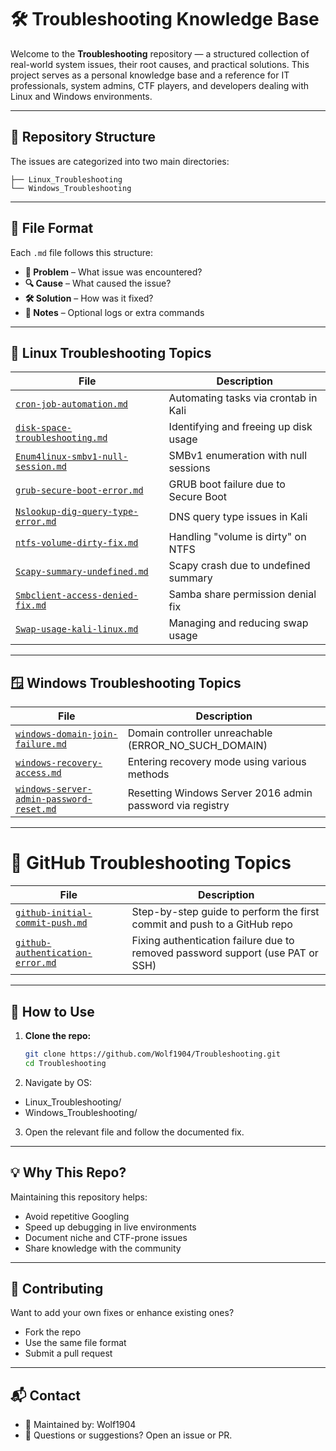 # 🛠️ Troubleshooting Knowledge Base

Welcome to the **Troubleshooting** repository — a structured collection of real-world system issues, their root causes, and practical solutions. This project serves as a personal knowledge base and a reference for IT professionals, system admins, CTF players, and developers dealing with Linux and Windows environments.

---

## 📁 Repository Structure

The issues are categorized into two main directories:

```
├── Linux_Troubleshooting
└── Windows_Troubleshooting
```

---

## 🧩 File Format

Each `.md` file follows this structure:

- **🐛 Problem** – What issue was encountered?
- **🔍 Cause** – What caused the issue?
- **🛠️ Solution** – How was it fixed?
- **📌 Notes** – Optional logs or extra commands

---

## 🐧 Linux Troubleshooting Topics

| File | Description |
|------|-------------|
| [`cron-job-automation.md`](https://github.com/Wolf1904/Troubleshooting/blob/master/Linux_Troubleshooting/cron-job-automation.md) | Automating tasks via crontab in Kali |
| [`disk-space-troubleshooting.md`](https://github.com/Wolf1904/Troubleshooting/blob/master/Linux_Troubleshooting/disk-space-troubleshooting.md) | Identifying and freeing up disk usage |
| [`Enum4linux-smbv1-null-session.md`](https://github.com/Wolf1904/Troubleshooting/blob/master/Linux_Troubleshooting/Enum4linux-smbv1-null-session.md) | SMBv1 enumeration with null sessions |
| [`grub-secure-boot-error.md`](https://github.com/Wolf1904/Troubleshooting/blob/master/Linux_Troubleshooting/grub-secure-boot-error.md) | GRUB boot failure due to Secure Boot |
| [`Nslookup-dig-query-type-error.md`](https://github.com/Wolf1904/Troubleshooting/blob/master/Linux_Troubleshooting/Nslookup-dig-query-type-error.md) | DNS query type issues in Kali |
| [`ntfs-volume-dirty-fix.md`](https://github.com/Wolf1904/Troubleshooting/blob/master/Linux_Troubleshooting/ntfs-volume-dirty-fix.md) | Handling "volume is dirty" on NTFS |
| [`Scapy-summary-undefined.md`](https://github.com/Wolf1904/Troubleshooting/blob/master/Linux_Troubleshooting/Scapy-summary-undefined.md) | Scapy crash due to undefined summary |
| [`Smbclient-access-denied-fix.md`](https://github.com/Wolf1904/Troubleshooting/blob/master/Linux_Troubleshooting/Smbclient-access-denied-fix.md) | Samba share permission denial fix |
| [`Swap-usage-kali-linux.md`](https://github.com/Wolf1904/Troubleshooting/blob/master/Linux_Troubleshooting/Swap-usage-kali-linux.md) | Managing and reducing swap usage |

---

## 🪟 Windows Troubleshooting Topics

| File | Description |
|------|-------------|
| [`windows-domain-join-failure.md`](https://github.com/Wolf1904/Troubleshooting/blob/master/Windows_Troubleshooting/windows-domain-join-failure.md) | Domain controller unreachable (ERROR_NO_SUCH_DOMAIN) |
| [`windows-recovery-access.md`](https://github.com/Wolf1904/Troubleshooting/blob/master/Windows_Troubleshooting/windows-recovery-access.md) | Entering recovery mode using various methods |
| [`windows-server-admin-password-reset.md`](https://github.com/Wolf1904/Troubleshooting/blob/master/Windows_Troubleshooting/windows-server-admin-password-reset.md) | Resetting Windows Server 2016 admin password via registry |

---

# 🐙 GitHub Troubleshooting Topics

| File | Description |
|------|-------------|
| [`github-initial-commit-push.md`](https://github.com/Wolf1904/Troubleshooting/blob/master/GitHub_Troubleshooting/github-initial-commit-push.md) | Step-by-step guide to perform the first commit and push to a GitHub repo |
| [`github-authentication-error.md`](https://github.com/Wolf1904/Troubleshooting/blob/master/GitHub_Troubleshooting/github-authentication-error.md) | Fixing authentication failure due to removed password support (use PAT or SSH) |

---


## 🚀 How to Use

1. **Clone the repo:**
   ```bash
   git clone https://github.com/Wolf1904/Troubleshooting.git
   cd Troubleshooting
   ```

2. Navigate by OS:

- Linux_Troubleshooting/
- Windows_Troubleshooting/

3. Open the relevant file and follow the documented fix.

---

## 💡 Why This Repo?

Maintaining this repository helps:
- Avoid repetitive Googling
- Speed up debugging in live environments
- Document niche and CTF-prone issues
- Share knowledge with the community

---

## 🤝 Contributing

Want to add your own fixes or enhance existing ones?
- Fork the repo
- Use the same file format
- Submit a pull request

---

## 📬 Contact

- 📛 Maintained by: Wolf1904
- 💬 Questions or suggestions? Open an issue or PR.

